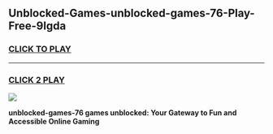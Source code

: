 
## Unblocked-Games-unblocked-games-76-Play-Free-9lgda
<h3>
<a href="https://premium76.site?title=unblocked-games-76&ref=12A">CLICK TO PLAY</a></h3>
<hr>

<h3>
<a href="https://premium76.site?title=unblocked-games-76&ref=12A">CLICK 2 PLAY</a>
  
</h3>

<a href="https://premium76.site?title=unblocked-games-76&ref=12A"><img src="https://clearcache.store/games.png"></a>


**unblocked-games-76 games unblocked: Your Gateway to Fun and Accessible Online Gaming**

